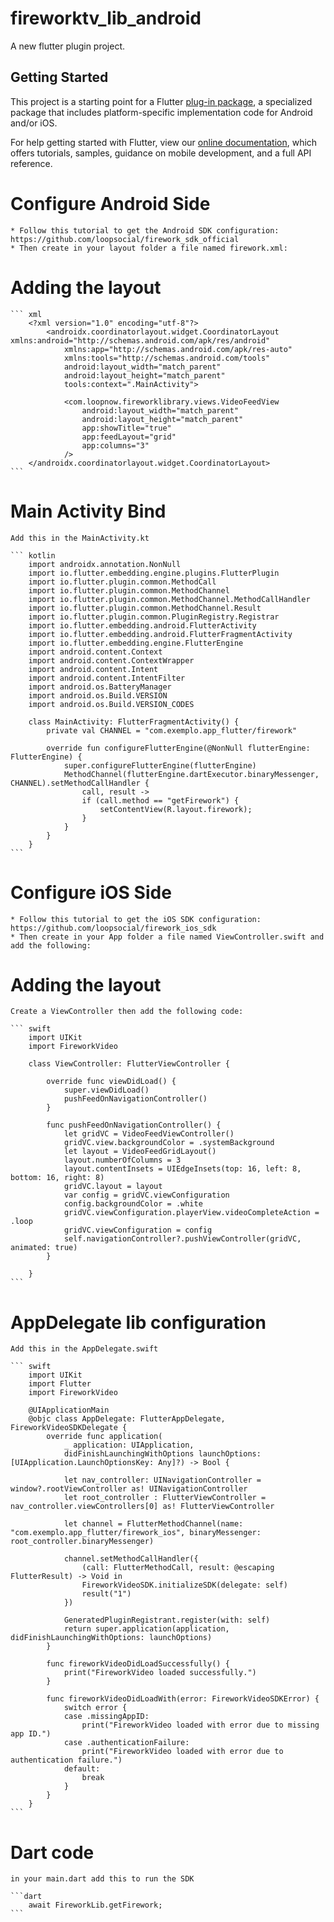 # fireworktv_lib_android

A new flutter plugin project.

## Getting Started

This project is a starting point for a Flutter
[plug-in package](https://flutter.dev/developing-packages/),
a specialized package that includes platform-specific implementation code for
Android and/or iOS.

For help getting started with Flutter, view our
[online documentation](https://flutter.dev/docs), which offers tutorials,
samples, guidance on mobile development, and a full API reference.

# Configure Android Side
    * Follow this tutorial to get the Android SDK configuration: https://github.com/loopsocial/firework_sdk_official
    * Then create in your layout folder a file named firework.xml:

# Adding the layout
    ``` xml
        <?xml version="1.0" encoding="utf-8"?>
            <androidx.coordinatorlayout.widget.CoordinatorLayout xmlns:android="http://schemas.android.com/apk/res/android"
                xmlns:app="http://schemas.android.com/apk/res-auto"
                xmlns:tools="http://schemas.android.com/tools"
                android:layout_width="match_parent"
                android:layout_height="match_parent"
                tools:context=".MainActivity">

                <com.loopnow.fireworklibrary.views.VideoFeedView
                    android:layout_width="match_parent"
                    android:layout_height="match_parent"
                    app:showTitle="true"
                    app:feedLayout="grid"
                    app:columns="3"
                /> 
        </androidx.coordinatorlayout.widget.CoordinatorLayout>
    ```

# Main Activity Bind
    Add this in the MainActivity.kt

    ``` kotlin
        import androidx.annotation.NonNull
        import io.flutter.embedding.engine.plugins.FlutterPlugin
        import io.flutter.plugin.common.MethodCall
        import io.flutter.plugin.common.MethodChannel
        import io.flutter.plugin.common.MethodChannel.MethodCallHandler
        import io.flutter.plugin.common.MethodChannel.Result
        import io.flutter.plugin.common.PluginRegistry.Registrar
        import io.flutter.embedding.android.FlutterActivity
        import io.flutter.embedding.android.FlutterFragmentActivity
        import io.flutter.embedding.engine.FlutterEngine
        import android.content.Context
        import android.content.ContextWrapper
        import android.content.Intent
        import android.content.IntentFilter
        import android.os.BatteryManager
        import android.os.Build.VERSION
        import android.os.Build.VERSION_CODES

        class MainActivity: FlutterFragmentActivity() {
            private val CHANNEL = "com.exemplo.app_flutter/firework"

            override fun configureFlutterEngine(@NonNull flutterEngine: FlutterEngine) {
                super.configureFlutterEngine(flutterEngine)
                MethodChannel(flutterEngine.dartExecutor.binaryMessenger, CHANNEL).setMethodCallHandler {
                    call, result ->
                    if (call.method == "getFirework") {
                        setContentView(R.layout.firework);
                    }
                }
            }
        }
    ```

# Configure iOS Side
    * Follow this tutorial to get the iOS SDK configuration: https://github.com/loopsocial/firework_ios_sdk
    * Then create in your App folder a file named ViewController.swift and add the following:

# Adding the layout
    Create a ViewController then add the following code:

    ``` swift
        import UIKit
        import FireworkVideo

        class ViewController: FlutterViewController {

            override func viewDidLoad() {
                super.viewDidLoad()
                pushFeedOnNavigationController()
            }

            func pushFeedOnNavigationController() {
                let gridVC = VideoFeedViewController()
                gridVC.view.backgroundColor = .systemBackground
                let layout = VideoFeedGridLayout()
                layout.numberOfColumns = 3
                layout.contentInsets = UIEdgeInsets(top: 16, left: 8, bottom: 16, right: 8)
                gridVC.layout = layout
                var config = gridVC.viewConfiguration
                config.backgroundColor = .white
                gridVC.viewConfiguration.playerView.videoCompleteAction = .loop
                gridVC.viewConfiguration = config
                self.navigationController?.pushViewController(gridVC, animated: true)
            }

        }
    ```

# AppDelegate lib configuration
    Add this in the AppDelegate.swift

    ``` swift
        import UIKit
        import Flutter
        import FireworkVideo

        @UIApplicationMain
        @objc class AppDelegate: FlutterAppDelegate, FireworkVideoSDKDelegate {
            override func application(
                _ application: UIApplication,
                didFinishLaunchingWithOptions launchOptions: [UIApplication.LaunchOptionsKey: Any]?) -> Bool {
                
                let nav_controller: UINavigationController = window?.rootViewController as! UINavigationController
                let root_controller : FlutterViewController = nav_controller.viewControllers[0] as! FlutterViewController
                
                let channel = FlutterMethodChannel(name: "com.exemplo.app_flutter/firework_ios", binaryMessenger: root_controller.binaryMessenger)

                channel.setMethodCallHandler({
                    (call: FlutterMethodCall, result: @escaping FlutterResult) -> Void in
                    FireworkVideoSDK.initializeSDK(delegate: self)
                    result("1")
                })

                GeneratedPluginRegistrant.register(with: self)
                return super.application(application, didFinishLaunchingWithOptions: launchOptions)
            }
            
            func fireworkVideoDidLoadSuccessfully() {
                print("FireworkVideo loaded successfully.")
            }

            func fireworkVideoDidLoadWith(error: FireworkVideoSDKError) {
                switch error {
                case .missingAppID:
                    print("FireworkVideo loaded with error due to missing app ID.")
                case .authenticationFailure:
                    print("FireworkVideo loaded with error due to authentication failure.")
                default:
                    break
                }
            }
        }
    ```

# Dart code
    in your main.dart add this to run the SDK

    ```dart
        await FireworkLib.getFirework;
    ```
